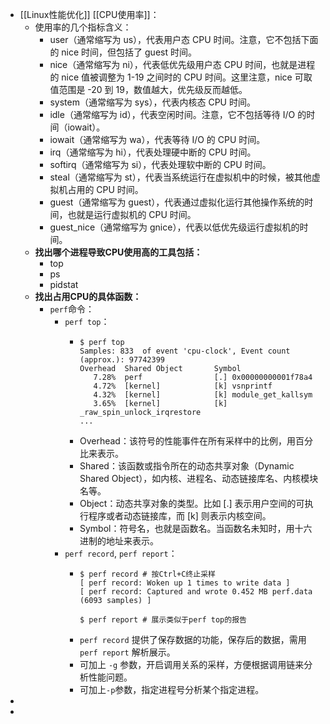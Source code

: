 - [[Linux性能优化]] [[CPU使用率]]：
	- 使用率的几个指标含义：
		- user（通常缩写为 us），代表用户态 CPU 时间。注意，它不包括下面的 nice 时间，但包括了 guest 时间。
		- nice（通常缩写为 ni），代表低优先级用户态 CPU 时间，也就是进程的 nice 值被调整为 1-19 之间时的 CPU 时间。这里注意，nice 可取值范围是 -20 到 19，数值越大，优先级反而越低。
		- system（通常缩写为 sys），代表内核态 CPU 时间。
		- idle（通常缩写为 id），代表空闲时间。注意，它不包括等待 I/O 的时间（iowait）。
		- iowait（通常缩写为 wa），代表等待 I/O 的 CPU 时间。
		- irq（通常缩写为 hi），代表处理硬中断的 CPU 时间。
		- softirq（通常缩写为 si），代表处理软中断的 CPU 时间。
		- steal（通常缩写为 st），代表当系统运行在虚拟机中的时候，被其他虚拟机占用的 CPU 时间。
		- guest（通常缩写为 guest），代表通过虚拟化运行其他操作系统的时间，也就是运行虚拟机的 CPU 时间。
		- guest_nice（通常缩写为 gnice），代表以低优先级运行虚拟机的时间。
	- **找出哪个进程导致CPU使用高的工具包括：**
		- top
		- ps
		- pidstat
	- **找出占用CPU的具体函数：**
		- `perf`命令：
			- `perf top`：
				- ```
				  $ perf top
				  Samples: 833  of event 'cpu-clock', Event count (approx.): 97742399
				  Overhead  Shared Object       Symbol
				     7.28%  perf                [.] 0x00000000001f78a4
				     4.72%  [kernel]            [k] vsnprintf
				     4.32%  [kernel]            [k] module_get_kallsym
				     3.65%  [kernel]            [k] _raw_spin_unlock_irqrestore
				  ...
				  ```
				- Overhead：该符号的性能事件在所有采样中的比例，用百分比来表示。
				- Shared：该函数或指令所在的动态共享对象（Dynamic Shared Object），如内核、进程名、动态链接库名、内核模块名等。
				- Object：动态共享对象的类型。比如 [.] 表示用户空间的可执行程序或者动态链接库，而 [k] 则表示内核空间。
				- Symbol：符号名，也就是函数名。当函数名未知时，用十六进制的地址来表示。
			- `perf record`, `perf report`：
				- ```
				  $ perf record # 按Ctrl+C终止采样
				  [ perf record: Woken up 1 times to write data ]
				  [ perf record: Captured and wrote 0.452 MB perf.data (6093 samples) ]
				  
				  $ perf report # 展示类似于perf top的报告
				  ```
				- `perf record` 提供了保存数据的功能，保存后的数据，需用 `perf report` 解析展示。
				- 可加上 `-g` 参数，开启调用关系的采样，方便根据调用链来分析性能问题。
				- 可加上`-p`参数，指定进程号分析某个指定进程。
-
-